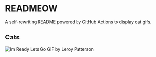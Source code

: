# READMEOW

A self-rewriting README powered by GitHub Actions to display cat gifs.

## Cats

![Im Ready Lets Go GIF by Leroy Patterson](https://media1.giphy.com/media/CjmvTCZf2U3p09Cn0h/200.gif?cid=9acd02daxvbi1u9221g44oqjxvgxyuvr71xtd9bbiutqzfr6&ep=v1_gifs_search&rid=200.gif&ct=g)
